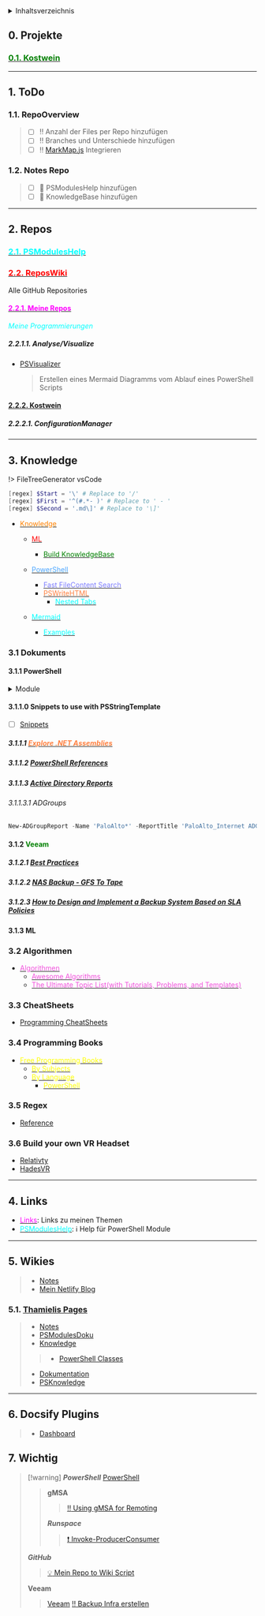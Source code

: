 <details>
<summary>Inhaltsverzeichnis</summary>

- [0. Projekte](#0-projekte)
  - [0.1. Kostwein](#01-kostwein)
- [1. ToDo](#1-todo)
  - [1.1. RepoOverview](#11-repooverview)
  - [1.2. Notes Repo](#12-notes-repo)
- [2. Repos](#2-repos)
  - [2.1. PSModulesHelp](#21-psmoduleshelp)
  - [2.2. ReposWiki](#22-reposwiki)
    - [2.2.1. Meine Repos](#221-meine-repos)
      - [2.2.1.1. Analyse/Visualize](#2211-analysevisualize)
    - [2.2.2. Kostwein](#222-kostwein)
      - [2.2.2.1. ConfigurationManager](#2221-configurationmanager)
- [3. Knowledge](#3-knowledge)
  - [3.1 Dokuments](#31-dokuments)
    - [3.1.1 PowerShell](#311-powershell)
    - [3.1.1.0 Snippets to use with PSStringTemplate](#3110-snippets-to-use-with-psstringtemplate)
      - [3.1.1.1 Explore .NET Assemblies](#3111-explore-net-assemblies)
      - [3.1.1.2 PowerShell References](#3112-powershell-references)
      - [3.1.1.3 Active Directory Reports](#3113-active-directory-reports)
        - [3.1.1.3.1 ADGroups](#31131-adgroups)
    - [3.1.2 Veeam](#312-veeam)
      - [3.1.2.1 Best Practices](#3121-best-practices)
      - [3.1.2.2 NAS Backup - GFS To Tape](#3122-nas-backup---gfs-to-tape)
      - [3.1.2.3 How to Design and Implement a Backup System Based on SLA Policies](#3123-how-to-design-and-implement-a-backup-system-based-on-sla-policies)
    - [3.1.3 ML](#313-ml)
  - [3.2 Algorithmen](#32-algorithmen)
  - [3.3 CheatSheets](#33-cheatsheets)
  - [3.4 Programming Books](#34-programming-books)
  - [3.5 Regex](#35-regex)
  - [3.6 Build your own VR Headset](#36-build-your-own-vr-headset)
- [4. Links](#4-links)
- [5. Wikies](#5-wikies)
  - [5.1. Thamielis Pages](#51-thamielis-pages)
- [6. Docsify Plugins](#6-docsify-plugins)
- [7. Wichtig](#7-wichtig)

</details>

## 0. Projekte

### [<span style="color:green">0.1. Kostwein</span>](/%2F/Kostwein.md)

---

## 1. ToDo

### 1.1. RepoOverview
  >
  > - [ ] :bangbang: Anzahl der Files per Repo hinzufügen
  > - [ ] :bangbang: Branches und Unterschiede hinzufügen
  > - [ ] :bangbang: [MarkMap.js](<https://markmap.js.org>) Integrieren
  >
### 1.2. Notes Repo
  >
  > - [ ] :memo: PSModulesHelp hinzufügen
  > - [ ] :memo: KnowledgeBase hinzufügen

---

## 2. Repos

### [<span style ="color:cyan">2.1. PSModulesHelp</span>](PSModulesHelp/ModuleDoku.md)

### [<span style="color:red">2.2. ReposWiki</span>](ReposWiki/ReposWiki.md)
  Alle GitHub Repositories

#### [<span style="color:magenta">2.2.1. Meine Repos</span>](ReposWiki/Repositories.md)
  <span style="color:cyan">*Meine Programmierungen*</span>

##### 2.2.1.1. Analyse/Visualize

- [PSVisualizer](<https://github.com/In-Pro-Org/PSVisualizer>)
  > Erstellen eines Mermaid Diagramms vom Ablauf eines PowerShell Scripts

#### [2.2.2. Kostwein](/%2F/Kostwein.md)

##### 2.2.2.1. ConfigurationManager

---

## 3. Knowledge

!> FileTreeGenerator vsCode
```powershell
[regex] $Start = '\' # Replace to '/'
[regex] $First = '^(#.*- )' # Replace to ' - '
[regex] $Second = '.md\]' # Replace to '\]'
```

- [<span style="color:#ff8000">Knowledge</span>](Knowledge/Knowledge.md)
  - [<span style="color:red">ML</span>](Knowledge/ML/ML.md)
    - [<span style="color:green">Build KnowledgeBase</span>](<Knowledge/ML/How I Turned My Companys Docs into a Searchable Database with OpenAI.md>)
  - [<span style="color:#4da6ff">PowerShell</span>](Knowledge/PowerShell/PowerShell.md)
    - [<span style="color:#7d7dff">Fast FileContent Search</span>](https://www.leeholmes.com/scour-fast-personal-local-content-searches/)
    - [<span style="color:#ff8040">PSWriteHTML</span>](Knowledge/PowerShell/PSWriteHTML)
      - [<span style="color:cyan">Nested Tabs</span>](<Knowledge/PowerShell/PSWriteHTML/Nested Tabs, Diagram Updates, Diagram Events, Calendar Object and more in PSWriteHTML.md>)
    
  - [<span style="color:cyan">Mermaid</span>](Knowledge/Mermaid/Mermaid.md)
    - [<span style="color:cyan">Examples</span>](Knowledge/Mermaid/MermaidOnGitHubExamples.md)

### 3.1 Dokuments

#### 3.1.1 PowerShell

<details>
<summary>Module</summary>

- [X] [PSStringTemplate](<https://github.com/SeeminglyScience/PSStringTemplate>)
- [ ] ChangelogManagement
- [ ] Configuration
- [ ] MarkdownLinkCheck
- [ ] Metadata
- [ ] Pester
- [ ] Plaster
- [ ] PSDepend
- [ ] PSCodeHealth
- [ ] PSCoverage
- [ ] PSFunctionExplorer
- [ ] ClassExplorer
- [ ] PSClassUtils
- [ ] EventLogConverter
- [ ] FindFunctionCalls
- [ ] Format-Markdown
- [ ] GitHub
- [ ] GitHubProvider
- [ ] GitHubActions
- [ ] HtmlToMarkdown
- [ ] MarkdownEx

- [ ] [ReportHTMLv2](<https://www.powershellgallery.com/packages/ReportHTMLV2/2.1>)

- [ ] [DisplayConfig](<https://github.com/MartinGC94/DisplayConfig>)
- [ ] [MonitorConfig](<https://github.com/MartinGC94/MonitorConfig>)
- [ ] [MouseSettings](<https://github.com/MartinGC94/MouseSettings>)
- [ ] [Registry](<https://github.com/MartinGC94/PSRegistry>)
- [ ] [Split Collection](<https://github.com/MartinGC94/SplitCollection>)

- [<span style="color:#00ff00">PSGalleryArgumentCompleter</span>](<https://github.com/MartinGC94/UsefulArgumentCompleters>)

</details>

#### 3.1.1.0 Snippets to use with PSStringTemplate

- [ ] [Snippets](<https://github.com/MartinGC94/Snippets>)

##### 3.1.1.1 [<span style="color:#ff8040">Explore .NET Assemblies</span>](Explore_dotNETAssemblies.md)

##### 3.1.1.2 [PowerShell References](PowerShell-References.md)

##### 3.1.1.3 [Active Directory Reports](<https://github.com/jdhitsolutions/ADReportingTools>)

###### 3.1.1.3.1 ADGroups

```powershell
New-ADGroupReport -Name 'PaloAlto*' -ReportTitle 'PaloAlto_Internet ADGroups' -EmbedCSS -FilePath C:\Temp\ADPaloAlto_Internet.html -CSSUri "A:\PowerShell\PSTaskSequenceReport\IIS\css\ADReports.css"
```

#### 3.1.2 <span style="color:green">Veeam</span>

##### 3.1.2.1 [Best Practices](<Knowledge/Veeam/Best Practices/index.md>)

##### 3.1.2.2 [NAS Backup - GFS To Tape](<Knowledge/Veeam/NAS backup - GFS To Tape/NAS backup - GFS to Tape - Part I.md>)

##### 3.1.2.3 [How to Design and Implement a Backup System Based on SLA Policies](<Knowledge/Veeam/How to Design and Implement a Backup System/Veeam How to Design and Implement a Backup System Based on SLA Policies - Part I - Design, Architecture, and Tagging in vSphere.md>)

#### 3.1.3 ML

### 3.2 Algorithmen

- [<span style="color:rgb(241, 82, 220)">Algorithmen</span>](/%2F/Algorithmen.md)
  - [<span style="color:rgb(241, 82, 220)">Awesome Algorithms</span>](<https://github.com/tayllan/awesome-algorithms>)
  - [<span style="color:rgb(241, 82, 220)">The Ultimate Topic List(with Tutorials, Problems, and Templates)</span>](<https://blog.shahjalalshohag.com/topic-list/>)

### 3.3 CheatSheets

- [Programming CheatSheets](https://github.com/EbookFoundation/free-programming-books/blob/8366c91ffb66e43471ef26b578c03dff0fe8a4ef/more/free-programming-cheatsheets.md)

### 3.4 Programming Books

- [<span style="color:yellow">Free Programming Books</span>](<https://github.com/EbookFoundation/free-programming-books>)
  - [<span style="color:yellow">By Subjects</span>](<https://github.com/EbookFoundation/free-programming-books/blob/8366c91ffb66e43471ef26b578c03dff0fe8a4ef/books/free-programming-books-subjects.md>)
  - [<span style="color:yellow">By Language</span>](<https://github.com/EbookFoundation/free-programming-books/blob/8366c91ffb66e43471ef26b578c03dff0fe8a4ef/books/free-programming-books-langs.md>)
    - [<span style="color:yellow">PowerShell</span>](<https://github.com/EbookFoundation/free-programming-books/blob/main/books/free-programming-books-langs.md#powershell>)

### 3.5 Regex
- [Reference](https://learn.microsoft.com/en-us/dotnet/standard/base-types/regular-expression-language-quick-reference)

### 3.6 Build your own VR Headset

- [Relativty](<https://github.com/relativty/Relativty>)
- [HadesVR](<https://github.com/HadesVR/HadesVR>)

---

## 4. Links

- [<span style="color:magenta">Links</span>](/Links/LinksWiki.md): Links zu meinen Themen
- [<span style="color:cyan">PSModulesHelp</span>](PSModulesHelp/ModuleDoku.md): :information_source: Help für PowerShell Module

---

## 5. Wikies
  >
  > - [Notes](https://github.com/thamielis/Notes)
  > - [Mein Netlify Blog](<https://blog.in-pro.org>)

### 5.1. [Thamielis Pages](<https://thamielis.github.io>)
  > - [Notes](<https://thamielis.github.io/Notes>)
  > - [PSModulesDoku](https://thamielis.github.io/PSModulesDoku/)
  > - [Knowledge](<https://thamielis.github.io/Knowledge>)
  >> - [PowerShell Classes](<https://thamielis.github.io/Knowledge/pages/powershell/Klassen/powershell-classes-and-concepts>)
  > - [Dokumentation](<https://thamielis.github.io/Dokumentation/>)
  > - [PSKnowledge](https://thamielis.github.io/PSKnowledge/ClassExplorer/gasm.html)

---

## 6. Docsify Plugins
  > - [Dashboard](<https://github.com/erectbranch/docsify-dashboard>)

## 7. Wichtig
>
>[!warning]
>***PowerShell***
>[PowerShell](<Links/PowerShell Links.md>)
>>**gMSA**
>>>[:bangbang: Using gMSA for Remoting](<Knowledge/PowerShell/gMSA/Using Group Managed Service Accounts (gMSAs) for PowerShell Remoting.md>)
>>
>>***Runspace***
>>>[:exclamation: Invoke-ProducerConsumer](Scripts/Invoke-ProducerConsumer.ps1)
>>
>***GitHub***
>>[:bulb: Mein Repo to Wiki Script](https://github.com/thamielis/PSRepoOverview)
>
>**Veeam**
>>[Veeam](Links/Veeam.md)
>>[:bangbang: Backup Infra erstellen](<https://jorgedelacruz.uk/2020/03/09/veeam-how-to-design-and-implement-a-backup-system-based-on-sla-policies-part-i-design-architecture-and-tagging-in-vsphere>)
>
